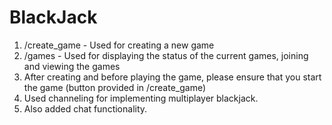 BlackJack
=========
1) /create_game -  Used for creating a new game
2) /games       -  Used for displaying the status of the current games, joining and viewing the games
3) After creating and before playing the game, please ensure that you start the game (button provided in /create_game)
4) Used channeling for implementing multiplayer blackjack.
5) Also added chat functionality.

